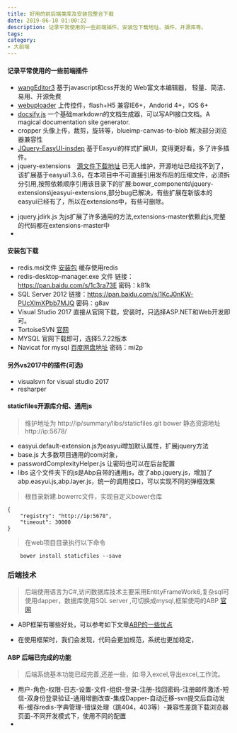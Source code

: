 ```yaml
---
title: 好用的前后端类库及安装包整合下载
date: 2019-06-10 01:00:22
description: 记录平常使用的一些前端插件、安装包下载地址、插件、开源库等。
tags:
category:
- 大前端
---
```


#### 记录平常使用的一些前端插件

 + [wangEditor3](http://www.wangeditor.com/) 基于javascript和css开发的 Web富文本编辑器， 轻量、简洁、易用、开源免费
 + [webuploader](http://fex.baidu.com/webuploader/) 上传控件，flash+H5 兼容IE6+，Andorid 4+，IOS 6+
 +  [docsify.js](https://docsify.js.org/#/)   一个基础markdown的文档生成器，可以写API接口文档。A magical documentation site generator.
 + cropper 头像上传，裁剪，旋转等，blueimp-canvas-to-blob 解决部分浏览器兼容性
 +  [JQuery-EasyUI-insdep](https://www.insdep.com/) 基于Easyui的样式扩展UI，变得更好看，多了许多插件。
 +  jquery-extensions　[源文件下载地址](https://pan.baidu.com/s/1EDYwfHgGcQEA6S5N8-j_jg) 已无人维护，开源地址已经找不到了，该扩展基于easyui1.3.6，在本项目中不可直接引用发布后的压缩文件，必须拆分引用,按照依赖顺序引用该目录下的扩展:bower_components\jquery-extensions\jeasyui-extensions,部分bug已解决，有些扩展在新版本的easyui已经有了，所以在extensions中，有些可删除。
* jquery.jdirk.js 为js扩展了许多通用的方法,extensions-master依赖此js,完整的代码都在extensions-master中
* 
#### 安装包下载

+ redis.msi文件  [安装包](https://pan.baidu.com/s/1Hb0nQCm5gCIJsFi__ppQSw) 缓存使用redis
+ redis-desktop-manager.exe 文件 链接：https://pan.baidu.com/s/1c3ra73E 密码：k81k
+ SQL Server 2012 链接：https://pan.baidu.com/s/1KcJ0nKW-PUcXImXPbb7MJQ 密码：g8av  
+  Visual Studio 2017 直接从官网下载，安装时，只选择ASP.NET和Web开发即可。
+  TortoiseSVN [官网](https://tortoisesvn.net/downloads.html)
+  MYSQL 官网下载即可，选择5.7.22版本
+  Navicat for mysql [百度网盘地址](https://pan.baidu.com/s/1ENh-ZVZg8GI_DBk26BtM-Q) 密码：mi2p

#### 另外vs2017中的插件(可选)
* visualsvn for visual studio 2017
* resharper 

#### staticfiles开源库介绍、通用js

> 维护地址为 http://ip/summary/libs/staticfiles.git
> bower 静态资源地址 http://ip:5678/

* easyui.default-extension.js为easyui增加默认属性，扩展jquery方法
* base.js 大多数项目通用的com对象，
* passwordComplexityHelper.js 让密码也可以在后台配置
* libs 这个文件夹下的js是Abp自带的通用js，改了abp.jquery.js，增加了abp.easyui.js,abp.layer.js，统一的调用接口，可以实现不同的弹框效果

>根目录新建.bowerrc文件，实现自定义bower仓库
~~~
{
    "registry": "http://ip:5678",
    "timeout": 30000
}
~~~
> 在web项目目录执行以下命令
~~~
    bower install staticfiles --save
~~~

### 后端技术
> 后端使用语言为C#,访问数据库技术主要采用EntityFrameWork6,复杂sql可使用dapper，数据库使用SQL server ,可切换成mysql,框架使用的ABP   [官网](http://www.aspnetboilerplate.com/)
* ABP框架有哪些好处，可以参考如下文章[ABP的一些优点](https://www.cnblogs.com/farb/p/ABPIntro.html)
+ 在使用框架时，我们会发现，代码会更加规范，系统也更加稳定，
 
#### ABP 后端已完成的功能
> 后端系统基本功能已经完善,还差一些，如:导入excel,导出excel,工作流。

 * 用户-角色-权限-日志-设置-文件-组织-登录-注册-找回密码-注册邮件激活-短信-双身份登录验证-通用增删改查-集成Dapper-自动迁移-svn提交后自动发布-缓存redis-字典管理-错误处理（跳404，403等）-兼容性差跳下载浏览器页面-不同开发模式下，使用不同的配置
 *
